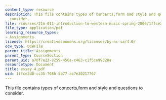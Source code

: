 ```yaml
---
content_type: resource
description: This file contains types of concerts,form and style and questions to
  consider.
file: /courses/21m-011-introduction-to-western-music-spring-2006/1ffce2d0cc3576865e77ac7e30217767_essay_4.pdf
file_type: application/pdf
learning_resource_types:
- Assignments
license: https://creativecommons.org/licenses/by-nc-sa/4.0/
ocw_type: OCWFile
parent_title: Assignments
parent_type: CourseSection
parent_uid: a70f7e23-8259-456a-c463-c1f5ce99328a
resourcetype: Document
title: essay_4.pdf
uid: 1ffce2d0-cc35-7686-5e77-ac7e30217767
---
```

This file contains types of concerts,form and style and questions to consider.